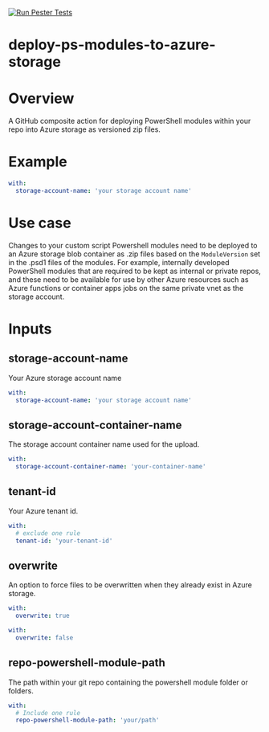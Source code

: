 [![Run Pester Tests](https://github.com/ethorneloe/deploy-ps-modules-to-azure-storage/actions/workflows/run-pester.yml/badge.svg)](https://github.com/ethorneloe/deploy-ps-modules-to-azure-storage/actions/workflows/run-pester.yml)

# deploy-ps-modules-to-azure-storage
# Overview
A GitHub composite action for deploying PowerShell modules within your repo into Azure storage as versioned zip files.

# Example
```yaml
with:
  storage-account-name: 'your storage account name'
```

# Use case
Changes to your custom script Powershell modules need to be deployed to an Azure storage blob container as .zip files based on the `ModuleVersion` set in the .psd1 files of the modules. For example, internally developed PowerShell modules that are required to be kept as internal or private repos, and these need to be available for use by other Azure resources such as Azure functions or container apps jobs on the same private vnet as the storage account.

# Inputs
## storage-account-name
Your Azure storage account name
```yaml
with:
  storage-account-name: 'your storage account name'
```

## storage-account-container-name
The storage account container name used for the upload.
```yaml
with:
  storage-account-container-name: 'your-container-name'
```

## tenant-id
Your Azure tenant id.
```yaml
with:
  # exclude one rule 
  tenant-id: 'your-tenant-id'
```

## overwrite
An option to force files to be overwritten when they already exist in Azure storage.
```yaml
with:
  overwrite: true 
```
```yaml
with:
  overwrite: false
```

## repo-powershell-module-path
The path within your git repo containing the powershell module folder or folders.
```yaml
with:
  # Include one rule
  repo-powershell-module-path: 'your/path'
```
